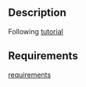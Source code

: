 ## Description
Following [tutorial](https://vulkan-tutorial.com/)

## Requirements
[requirements](https://vulkan-tutorial.com/Development_environment)
